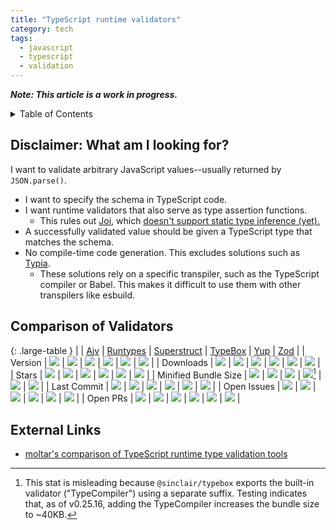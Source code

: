 ```yaml
---
title: "TypeScript runtime validators"
category: tech
tags:
  - javascript
  - typescript
  - validation
---
```


**_Note: This article is a work in progress._**

<details markdown="1">
<summary>Table of Contents</summary>
* TOC
{:toc}
</details>

## Disclaimer: What am I looking for?

I want to validate arbitrary JavaScript values--usually returned by `JSON.parse()`.

- I want to specify the schema in TypeScript code.
- I want runtime validators that also serve as type assertion functions.
  - This rules out [Joi](https://github.com/hapijs/joi), which [doesn't support static type inference (yet).](https://github.com/hapijs/joi/issues/1557)
- A successfully validated value should be given a TypeScript type that matches the schema.
- No compile-time code generation. This excludes solutions such as [Typia](https://github.com/samchon/typia).
  - These solutions rely on a specific transpiler, such as the TypeScript compiler or Babel. This makes it difficult to use them with other transpilers like esbuild.

## Comparison of Validators

<!-- prettier-ignore-start -->

{: .large-table }
|  | [Ajv] | [Runtypes] | [Superstruct] | [TypeBox] | [Yup] | [Zod] |
| Version | ![][ajv-version] | ![][runtypes-version] | ![][superstruct-version] | ![][typebox-version] | ![][yup-version] | ![][zod-version] |
| Downloads | ![][ajv-downloads] | ![][runtypes-downloads] | ![][superstruct-downloads] | ![][typebox-downloads] | ![][yup-downloads] | ![][zod-downloads] |
| Stars | ![][ajv-stars] | ![][runtypes-stars] | ![][superstruct-stars] | ![][typebox-stars] | ![][yup-stars] | ![][zod-stars] |
| Minified Bundle Size | ![][ajv-size] | ![][runtypes-size] | ![][superstruct-size] | ![][typebox-size][^note-typebox-size] | ![][yup-size] | ![][zod-size] |
| Last Commit | ![][ajv-lastcommit] | ![][runtypes-lastcommit] | ![][superstruct-lastcommit] | ![][typebox-lastcommit] | ![][yup-lastcommit] | ![][zod-lastcommit] |
| Open Issues | ![][ajv-issues] | ![][runtypes-issues] | ![][superstruct-issues] | ![][typebox-issues] | ![][yup-issues] | ![][zod-issues] |
| Open PRs | ![][ajv-prs] | ![][runtypes-prs] | ![][superstruct-prs] | ![][typebox-prs] | ![][yup-prs] | ![][zod-prs] |

<!-- prettier-ignore-end -->

[ajv]: https://github.com/ajv-validator/ajv
[ajv-version]: https://badgen.net/npm/v/ajv?label=
[ajv-downloads]: https://img.shields.io/npm/dw/ajv?label=
[ajv-stars]: https://img.shields.io/github/stars/ajv-validator/ajv?logo=github&label=
[ajv-size]: https://img.shields.io/bundlephobia/min/ajv?label=
[ajv-issues]: https://img.shields.io/github/issues/ajv-validator/ajv?label=
[ajv-lastcommit]: https://img.shields.io/github/last-commit/ajv-validator/ajv?label=
[ajv-prs]: https://img.shields.io/github/issues-pr/ajv-validator/ajv?label=
[runtypes]: https://github.com/pelotom/runtypes
[runtypes-version]: https://badgen.net/npm/v/runtypes?label=
[runtypes-downloads]: https://img.shields.io/npm/dw/runtypes?label=
[runtypes-stars]: https://img.shields.io/github/stars/pelotom/runtypes?logo=github&label=
[runtypes-size]: https://img.shields.io/bundlephobia/min/runtypes?label=
[runtypes-issues]: https://img.shields.io/github/issues/pelotom/runtypes?label=
[runtypes-lastcommit]: https://img.shields.io/github/last-commit/pelotom/runtypes?label=
[runtypes-prs]: https://img.shields.io/github/issues-pr/pelotom/runtypes?label=
[superstruct]: https://github.com/ianstormtaylor/superstruct
[superstruct-version]: https://badgen.net/npm/v/superstruct?label=
[superstruct-downloads]: https://img.shields.io/npm/dw/superstruct?label=
[superstruct-stars]: https://img.shields.io/github/stars/ianstormtaylor/superstruct?logo=github&label=
[superstruct-size]: https://img.shields.io/bundlephobia/min/superstruct?label=
[superstruct-issues]: https://img.shields.io/github/issues/ianstormtaylor/superstruct?label=
[superstruct-lastcommit]: https://img.shields.io/github/last-commit/ianstormtaylor/superstruct?label=
[superstruct-prs]: https://img.shields.io/github/issues-pr/ianstormtaylor/superstruct?label=
[typebox]: https://github.com/sinclairzx81/typebox
[typebox-version]: https://badgen.net/npm/v/@sinclair/typebox?label=
[typebox-downloads]: https://img.shields.io/npm/dw/@sinclair/typebox?label=
[typebox-stars]: https://img.shields.io/github/stars/sinclairzx81/typebox?logo=github&label=
[typebox-size]: https://img.shields.io/bundlephobia/min/@sinclair/typebox?label=
[typebox-issues]: https://img.shields.io/github/issues/sinclairzx81/typebox?label=
[typebox-lastcommit]: https://img.shields.io/github/last-commit/sinclairzx81/typebox?label=
[typebox-prs]: https://img.shields.io/github/issues-pr/sinclairzx81/typebox?label=
[yup]: https://github.com/jquense/yup
[yup-version]: https://badgen.net/npm/v/yup?label=
[yup-downloads]: https://img.shields.io/npm/dw/yup?label=
[yup-stars]: https://img.shields.io/github/stars/jquense/yup?logo=github&label=
[yup-size]: https://img.shields.io/bundlephobia/min/yup?label=
[yup-issues]: https://img.shields.io/github/issues/jquense/yup?label=
[yup-lastcommit]: https://img.shields.io/github/last-commit/jquense/yup?label=
[yup-prs]: https://img.shields.io/github/issues-pr/jquense/yup?label=
[zod]: https://github.com/colinhacks/zod
[zod-version]: https://badgen.net/npm/v/zod?label=
[zod-downloads]: https://img.shields.io/npm/dw/zod?label=
[zod-stars]: https://img.shields.io/github/stars/colinhacks/zod?logo=github&label=
[zod-size]: https://img.shields.io/bundlephobia/min/zod?label=
[zod-issues]: https://img.shields.io/github/issues/colinhacks/zod?label=
[zod-lastcommit]: https://img.shields.io/github/last-commit/colinhacks/zod?label=
[zod-prs]: https://img.shields.io/github/issues-pr/colinhacks/zod?label=

[^note-typebox-size]: This stat is misleading because `@sinclair/typebox` exports the built-in validator ("TypeCompiler") using a separate suffix. Testing indicates that, as of v0.25.16, adding the TypeCompiler increases the bundle size to ~40KB.

## External Links

- [moltar's comparison of TypeScript runtime type validation tools](https://moltar.github.io/typescript-runtime-type-benchmarks/)
